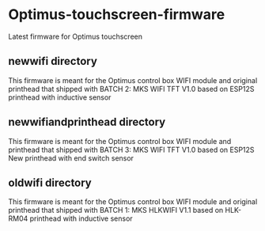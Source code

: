 # Optimus-touchscreen-firmware
Latest firmware for Optimus touchscreen

## newwifi directory
This firmware is meant for the Optimus control box WIFI module and original printhead that shipped with BATCH 2:
MKS WIFI TFT V1.0 based on ESP12S
printhead with inductive sensor

## newwifiandprinthead directory
This firmware is meant for the Optimus control box WIFI module and printhead that shipped with BATCH 3:
MKS WIFI TFT V1.0 based on ESP12S
New printhead with end switch sensor

## oldwifi directory
This firmware is meant for the Optimus control box WIFI module and original printhead that shipped with BATCH 1:
MKS HLKWIFI V1.1 based on HLK-RM04
printhead with inductive sensor
